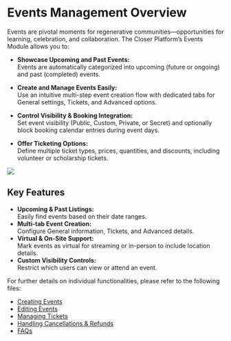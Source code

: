 # Events Management Overview

Events are pivotal moments for regenerative communities—opportunities for learning, celebration, and collaboration. The Closer Platform’s Events Module allows you to:

- **Showcase Upcoming and Past Events:**  
  Events are automatically categorized into upcoming (future or ongoing) and past (completed) events.

- **Create and Manage Events Easily:**  
  Use an intuitive multi-step event creation flow with dedicated tabs for General settings, Tickets, and Advanced options.

- **Control Visibility & Booking Integration:**  
  Set event visibility (Public, Custom, Private, or Secret) and optionally block booking calendar entries during event days.

- **Offer Ticketing Options:**  
  Define multiple ticket types, prices, quantities, and discounts, including volunteer or scholarship tickets.

![](https://github.com/user-attachments/assets/925378db-9645-4187-b8a4-fceccdc81252)

## Key Features

- **Upcoming & Past Listings:**  
  Easily find events based on their date ranges.
- **Multi-tab Event Creation:**  
  Configure General information, Tickets, and Advanced details.
- **Virtual & On-Site Support:**  
  Mark events as virtual for streaming or in-person to include location details.
- **Custom Visibility Controls:**  
  Restrict which users can view or attend an event.

For further details on individual functionalities, please refer to the following files:
- [Creating Events](creating-events.md)
- [Editing Events](editing-events.md)
- [Managing Tickets](managing-tickets.md)
- [Handling Cancellations & Refunds](handling-cancellations-refunds.md)
- [FAQs](faq.md)
